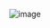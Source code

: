 ![image](https://github.com/diproylive/Story-Haven-Blog/assets/119170245/2495212c-34cb-41e5-9adc-8a3119b0240a)
